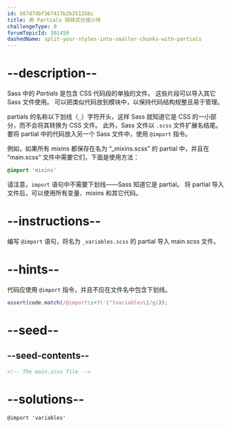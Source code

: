 ```yaml
---
id: 587d7dbf367417b2b2512bbc
title: 用 Partials 将样式分成小块
challengeType: 0
forumTopicId: 301459
dashedName: split-your-styles-into-smaller-chunks-with-partials
---
```


# --description--

Sass 中的 <dfn>Partials</dfn> 是包含 CSS 代码段的单独的文件。 这些片段可以导入其它 Sass 文件使用。 可以把类似代码放到模块中，以保持代码结构规整且易于管理。

partials 的名称以下划线（`_`）字符开头，这样 Sass 就知道它是 CSS 的一小部分，而不会将其转换为 CSS 文件。 此外，Sass 文件以 `.scss` 文件扩展名结尾。 要将 partial 中的代码放入另一个 Sass 文件中，使用 `@import` 指令。

例如，如果所有 mixins 都保存在名为 “\_mixins.scss” 的 partial 中，并且在 “main.scss” 文件中需要它们，下面是使用方法：

```scss
@import 'mixins'
```

请注意，`import` 语句中不需要下划线——Sass 知道它是 partial。 将 partial 导入文件后，可以使用所有变量、mixins 和其它代码。

# --instructions--

编写 `@import` 语句，将名为 `_variables.scss` 的 partial 导入 main.scss 文件。

# --hints--

代码应使用 `@import` 指令，并且不应在文件名中包含下划线。

```js
assert(code.match(/@import\s+?('|")variables\1/gi));
```

# --seed--

## --seed-contents--

```html
<!-- The main.scss file -->
```

# --solutions--

```html
@import 'variables'
```
